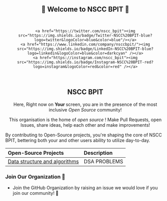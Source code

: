 <!-- First Panel (Social Icons) -->

<h2 align="center">
    🎉 Welcome to NSCC BPIT 🎉 
</h2> <br />
    <p align = "center">
    <a href="" /></a>
</p>

<div align="center">
    
    <a href="https://twitter.com/nscc_bpit"><img src="https://img.shields.io/badge/Twitter-NSCC%20BPIT-blue?logo=twitter&logoColor=blue&color=blue"/></a>
    <a href="https://www.linkedin.com/company/nsccbpit/"><img src="https://img.shields.io/badge/LinkedIn-NSCC%20BPIT-blue?logo=linkedin&logoColor=blue&color=darkcyan" /></a>
    <a href="https://instagram.com/nscc_bpit"><img src="https://img.shields.io/badge/Instagram-NSCC%20BPIT-red?logo=instagram&logoColor=red&color=red" /></a>
    
</div>
<br>

<div align="center">
    <h2> NSCC BPIT </h2>
    <p> Here, Right now on <b> Your </b> screen, you are in the presence of the most inclusive <i> Open Source </i> community! </p>
    <p> This organisation is the home of <i> open source </i>! Make Pull Requests, open Issues, share ideas, help each other and make improvements! </p>
</div>  


By contributing to Open-Source projects, you're shaping the core of NSCC BPIT, bettering both your and other users ability to utilize day-to-day.

Open-Source Projects | Description |
:-- | :--
[Data structure and algorithms](https://github.com/NSCC-BPIT/Data-structure-and-algorithms) | DSA PROBLEMS | 

### Join Our Organization 🤝
<ul>
    <li> Join the GitHub Organization by raising an <a> issue </a> we would love if you join our community! 🙌 <br />
    
</ul>

